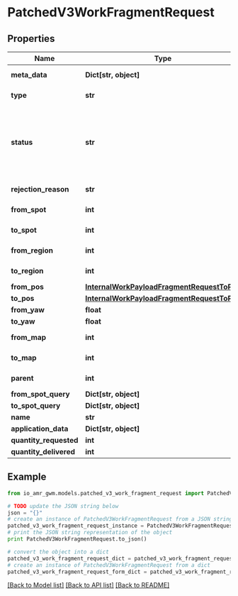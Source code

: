 # PatchedV3WorkFragmentRequest


## Properties
Name | Type | Description | Notes
------------ | ------------- | ------------- | -------------
**meta_data** | **Dict[str, object]** | optional JSON encoded metadata for this object | [optional] 
**type** | **str** | * &#x60;ITEM_MOVE&#x60; - Item Move * &#x60;CONTAINER_MOVE&#x60; - Container Move | [optional] 
**status** | **str** | Status  * &#x60;NOT_STARTED&#x60; - Not Started * &#x60;IN_PROGRESS&#x60; - In Progress * &#x60;COMPLETED&#x60; - Completed * &#x60;REJECTED&#x60; - Rejected * &#x60;CANCELLED&#x60; - Cancelled * &#x60;TERMINAL_WITH_EXCEPTION&#x60; - Terminal With Exception * &#x60;SKIPPED&#x60; - Skipped * &#x60;PARTIALLY_COMPLETED&#x60; - Partially Completed | [optional] 
**rejection_reason** | **str** | Used as a rejection reason if the work payload fragment is rejected | [optional] 
**from_spot** | **int** | &#x60;id&#x60; of relevant related element eg: agent,map,site,spot,node,edge,external_device | [optional] 
**to_spot** | **int** | &#x60;id&#x60; of relevant related element eg: agent,map,site,spot,node,edge,external_device | [optional] 
**from_region** | **int** | &#x60;id&#x60; of relevant related element eg: agent,map,site,spot,node,edge,external_device | [optional] 
**to_region** | **int** | &#x60;id&#x60; of relevant related element eg: agent,map,site,spot,node,edge,external_device | [optional] 
**from_pos** | [**InternalWorkPayloadFragmentRequestToPos**](InternalWorkPayloadFragmentRequestToPos.md) |  | [optional] 
**to_pos** | [**InternalWorkPayloadFragmentRequestToPos**](InternalWorkPayloadFragmentRequestToPos.md) |  | [optional] 
**from_yaw** | **float** | Desired orientation in radians of the agent | [optional] 
**to_yaw** | **float** | Desired orientation in radians of the agent | [optional] 
**from_map** | **int** | &#x60;id&#x60; of relevant related element eg: agent,map,site,spot,node,edge,external_device | [optional] 
**to_map** | **int** | &#x60;id&#x60; of relevant related element eg: agent,map,site,spot,node,edge,external_device | [optional] 
**parent** | **int** | &#x60;id&#x60; of relevant related element eg: agent,map,site,spot,node,edge,external_device | [optional] 
**from_spot_query** | **Dict[str, object]** |  | [optional] 
**to_spot_query** | **Dict[str, object]** |  | [optional] 
**name** | **str** | Name | [optional] 
**application_data** | **Dict[str, object]** | JSON encoded application data for this object | [optional] 
**quantity_requested** | **int** |  | [optional] 
**quantity_delivered** | **int** |  | [optional] 

## Example

```python
from io_amr_gwm.models.patched_v3_work_fragment_request import PatchedV3WorkFragmentRequest

# TODO update the JSON string below
json = "{}"
# create an instance of PatchedV3WorkFragmentRequest from a JSON string
patched_v3_work_fragment_request_instance = PatchedV3WorkFragmentRequest.from_json(json)
# print the JSON string representation of the object
print PatchedV3WorkFragmentRequest.to_json()

# convert the object into a dict
patched_v3_work_fragment_request_dict = patched_v3_work_fragment_request_instance.to_dict()
# create an instance of PatchedV3WorkFragmentRequest from a dict
patched_v3_work_fragment_request_form_dict = patched_v3_work_fragment_request.from_dict(patched_v3_work_fragment_request_dict)
```
[[Back to Model list]](../README.md#documentation-for-models) [[Back to API list]](../README.md#documentation-for-api-endpoints) [[Back to README]](../README.md)


